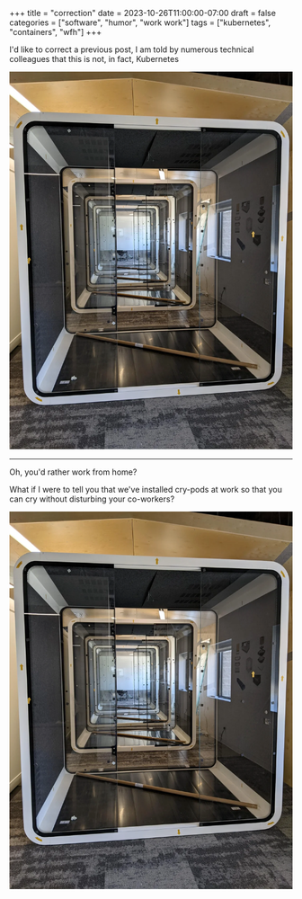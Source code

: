+++
title = "correction"
date = 2023-10-26T11:00:00-07:00
draft = false
categories = ["software", "humor", "work work"]
tags = ["kubernetes", "containers", "wfh"]
+++

I'd like to correct a previous post, I am told by numerous technical colleagues that this is not, in fact, Kubernetes

![](./kube.png)


-------

Oh, you'd rather work from home?

What if I were to tell you that we've installed cry-pods at work so that you can cry without disturbing your co-workers?

![](./kube.png)